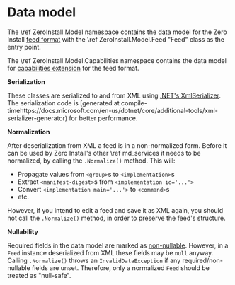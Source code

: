 # Data model

The \ref ZeroInstall.Model namespace contains the data model for the Zero Install [feed format](https://docs.0install.net/specifications/feed/) with the \ref ZeroInstall.Model.Feed "Feed" class as the entry point.

The \ref ZeroInstall.Model.Capabilities namespace contains the data model for [capabilities extension](https://docs.0install.net/specifications/capabilities/) for the feed format.

**Serialization**

These classes are serialized to and from XML using [.NET's XmlSerializer](https://docs.microsoft.com/en-us/dotnet/api/system.xml.serialization.xmlserializer). The serialization code is [generated at compile-timehttps://docs.microsoft.com/en-us/dotnet/core/additional-tools/xml-serializer-generator) for better performance.

**Normalization**

After deserialization from XML a feed is in a non-normalized form. Before it can be used by Zero Install's other \ref md_services it needs to be normalized, by calling the `.Normalize()` method. This will:

- Propagate values from `<group>`s to `<implementation>`s
- Extract `<manifest-digest>`s from `<implementation id='...'>`
- Convert `<implementation main='...'>` to `<command>`s
- etc.

However, if you intend to edit a feed and save it as XML again, you should not call the `.Normalize()` method, in order to preserve the feed's structure.

**Nullability**

Required fields in the data model are marked as [non-nullable](https://docs.microsoft.com/en-us/dotnet/csharp/nullable-references). However, in a `Feed` instance deserialized from XML these fields may be `null` anyway. Calling `.Normalize()` throws an `InvalidDataException` if any required/non-nullable fields are unset. Therefore, only a normalized `Feed` should be treated as "null-safe".
